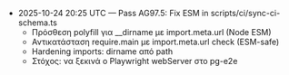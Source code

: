 - 2025-10-24 20:25 UTC — Pass AG97.5: Fix ESM in scripts/ci/sync-ci-schema.ts
  - Πρόσθεση polyfill για __dirname με import.meta.url (Node ESM)
  - Αντικατάσταση require.main με import.meta.url check (ESM-safe)
  - Hardening imports: dirname από path
  - Στόχος: να ξεκινά ο Playwright webServer στο pg-e2e
